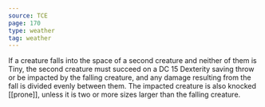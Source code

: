 ```yaml
---
source: TCE
page: 170
type: weather
tag: weather
---
```

If a creature falls into the space of a second creature and neither of them is Tiny, the second creature must succeed on a DC 15 Dexterity saving throw or be impacted by the falling creature, and any damage resulting from the fall is divided evenly between them. The impacted creature is also knocked [[prone]], unless it is two or more sizes larger than the falling creature.

